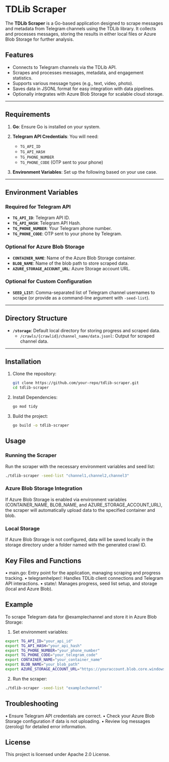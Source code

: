 # TDLib Scraper

The **TDLib Scraper** is a Go-based application designed to scrape messages and metadata from Telegram channels using the TDLib library. It collects and processes messages, storing the results in either local files or Azure Blob Storage for further analysis.

## Features

- Connects to Telegram channels via the TDLib API.
- Scrapes and processes messages, metadata, and engagement statistics.
- Supports various message types (e.g., text, video, photo).
- Saves data in JSONL format for easy integration with data pipelines.
- Optionally integrates with Azure Blob Storage for scalable cloud storage.

---

## Requirements

1. **Go**: Ensure Go is installed on your system.
2. **Telegram API Credentials**: You will need:
    - `TG_API_ID`
    - `TG_API_HASH`
    - `TG_PHONE_NUMBER`
    - `TG_PHONE_CODE` (OTP sent to your phone)

3. **Environment Variables**: Set up the following based on your use case.

---

## Environment Variables

### Required for Telegram API
- **`TG_API_ID`**: Telegram API ID.
- **`TG_API_HASH`**: Telegram API Hash.
- **`TG_PHONE_NUMBER`**: Your Telegram phone number.
- **`TG_PHONE_CODE`**: OTP sent to your phone by Telegram.

### Optional for Azure Blob Storage
- **`CONTAINER_NAME`**: Name of the Azure Blob Storage container.
- **`BLOB_NAME`**: Name of the blob path to store scraped data.
- **`AZURE_STORAGE_ACCOUNT_URL`**: Azure Storage account URL.

### Optional for Custom Configuration
- **`SEED_LIST`**: Comma-separated list of Telegram channel usernames to scrape (or provide as a command-line argument with `-seed-list`).

---

## Directory Structure

- **`/storage`**: Default local directory for storing progress and scraped data.
    - `/crawls/{crawlid}/channel_name/data.jsonl`: Output for scraped channel data.

---

## Installation

1. Clone the repository:

   ```bash
   git clone https://github.com/your-repo/tdlib-scraper.git
   cd tdlib-scraper
   ```
2. Install Dependencies:
    ```bash
   go mod tidy
   ```

3. Build the project:
   ```bash
   go build -o tdlib-scraper
   ```

## Usage

### Running the Scraper

Run the scraper with the necessary environment variables and seed list:

```bash
./tdlib-scraper -seed-list "channel1,channel2,channel3"
```

### Azure Blob Storage Integration

If Azure Blob Storage is enabled via environment variables (CONTAINER_NAME, BLOB_NAME, and AZURE_STORAGE_ACCOUNT_URL), the scraper will automatically upload data to the specified container and blob.

### Local Storage

If Azure Blob Storage is not configured, data will be saved locally in the storage directory under a folder named with the generated crawl ID.

## Key Files and Functions
•   main.go: Entry point for the application, managing scraping and progress tracking.
•	telegramhelper/: Handles TDLib client connections and Telegram API interactions.
•	state/: Manages progress, seed list setup, and storage (local and Azure Blob).


## Example

To scrape Telegram data for @examplechannel and store it in Azure Blob Storage:
1.	Set environment variables:
```bash
export TG_API_ID="your_api_id"
export TG_API_HASH="your_api_hash"
export TG_PHONE_NUMBER="your_phone_number"
export TG_PHONE_CODE="your_telegram_code"
export CONTAINER_NAME="your_container_name"
export BLOB_NAME="your_blob_path"
export AZURE_STORAGE_ACCOUNT_URL="https://youraccount.blob.core.windows.net"
```
2. Run the scraper:
```bash
./tdlib-scraper -seed-list "examplechannel"
```

## Troubleshooting
•	Ensure Telegram API credentials are correct.
•	Check your Azure Blob Storage configuration if data is not uploading.
•	Review log messages (zerolog) for detailed error information.

## License

This project is licensed under Apache 2.0 License.
